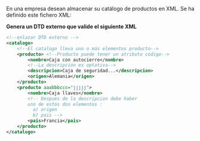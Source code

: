 En una empresa desean almacenar su catálogo de productos en XML. Se ha definido este fichero XML:


**Genera un DTD externo que valide el siguiente XML**

```xml
<!--enlazar DTD externo -->
<catalogo>
    <!--El catalogo lleva uno o más elementos producto-->
    <producto> <!--Producto puede tener un atributo codigo-->
        <nombre>Caja con autocierre</nombre>
        <!--La descripción es optativa-->
        <descripcion>Caja de seguridad...</descripcion>
        <origen>Alemania</origen>
    </producto>
    <producto aaabbbccc="jjjjj">
        <nombre>Caja llaves</nombre>
        <!-- Despues de la descripcion debe haber
        uno de estos dos elementos :
          a) origen
          b) pais -->
        <pais>Francia</pais>
    </producto>
</catalogo>

```
